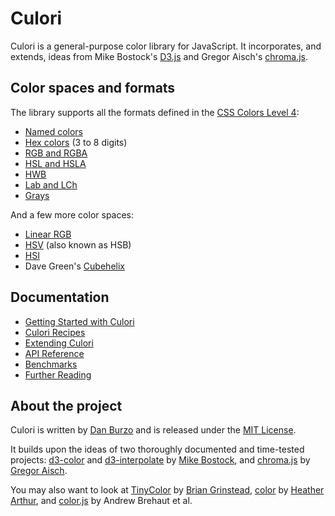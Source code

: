 # Culori

Culori is a general-purpose color library for JavaScript. It incorporates, and extends, ideas from Mike Bostock's [D3.js](https://github.com/d3) and Gregor Aisch's [chroma.js](https://github.com/gka/chroma.js).

## Color spaces and formats

The library supports all the formats defined in the [CSS Colors Level 4][css4-colors]:

* [Named colors][css4-named-colors]
* [Hex colors](https://drafts.csswg.org/css-color/#hex-notation) (3 to 8 digits)
* [RGB and RGBA](https://drafts.csswg.org/css-color/#rgb-functions)
* [HSL and HSLA](https://drafts.csswg.org/css-color/#the-hsl-notation)
* [HWB](https://drafts.csswg.org/css-color/#the-hwb-notation)
* [Lab and LCh](https://drafts.csswg.org/css-color/#lab-colors)
* [Grays](https://drafts.csswg.org/css-color/#grays)

And a few more color spaces:

* [Linear RGB](https://en.wikipedia.org/wiki/SRGB#The_sRGB_transfer_function_(%22gamma%22))
* [HSV](https://en.wikipedia.org/wiki/HSL_and_HSV) (also known as HSB)
* [HSI](https://en.wikipedia.org/wiki/HSL_and_HSV)
* Dave Green's [Cubehelix](https://www.mrao.cam.ac.uk/%7Edag/CUBEHELIX/)

## Documentation

* [Getting Started with Culori](./docs/tutorial.md)
* [Culori Recipes](./docs/recipes.md)
* [Extending Culori](./docs/extending.md)
* [API Reference](./docs/api.md)
* [Benchmarks](./docs/benchmarks.md)
* [Further Reading](./docs/readings.md)

## About the project

Culori is written by [Dan Burzo](http://danburzo.ro) and is released under the [MIT License](./LICENSE).

It builds upon the ideas of two thoroughly documented and time-tested projects: [d3-color](https://github.com/d3/d3-color) and [d3-interpolate](https://github.com/d3/d3-interpolate) by [Mike Bostock](https://bost.ocks.org/mike/), and [chroma.js](https://github.com/gka/chroma.js) by [Gregor Aisch](https://driven-by-data.net/). 

You may also want to look at [TinyColor](https://github.com/bgrins/TinyColor) by [Brian Grinstead](http://briangrinstead.com), [color](https://github.com/Qix-/color) by [Heather Arthur](https://github.com/Qix-/), and [color.js](https://github.com/brehaut/color-js) by Andrew Brehaut et al.


[css4-colors]: https://drafts.csswg.org/css-color/
[css4-named-colors]: https://drafts.csswg.org/css-color/#named-colors